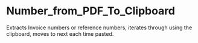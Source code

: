 # Number_from_PDF_To_Clipboard
Extracts Invoice numbers or reference numbers, iterates through using the clipboard, moves to next each time pasted.
